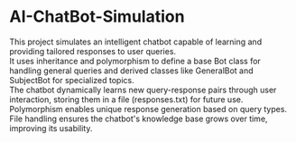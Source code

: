 # AI-ChatBot-Simulation
This project simulates an intelligent chatbot capable of learning and providing tailored responses to user queries.
<br>
It uses inheritance and polymorphism to define a base Bot class for handling general queries and derived classes like GeneralBot and SubjectBot for specialized topics. 
<br>
The chatbot dynamically learns new query-response pairs through user interaction, storing them in a file (responses.txt) for future use. 
<br>
Polymorphism enables unique response generation based on query types. 
<br>
File handling ensures the chatbot's knowledge base grows over time, improving its usability. 
